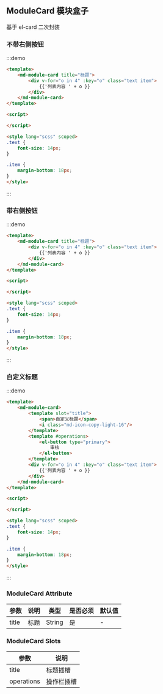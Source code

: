 <!--
 * @Author: lingyong.zeng
 * @Date: 2021-11-09 09:34:12
 * @LastEditors: 蔡远程
 * @LastEditTime: 2021-12-10 14:26:53
 * @Description: 
 * @FilePath: /vantop-docs/src/views/master-design/ModuleCard.md
-->
## ModuleCard 模块盒子

基于 el-card 二次封装

### 不带右侧按钮

:::demo

```html
<template>
    <md-module-card title="标题">
        <div v-for="o in 4" :key="o" class="text item">
            {{'列表内容 ' + o }}
        </div>
    </md-module-card>
</template>

<script>

</script>

<style lang="scss" scoped>
.text {
    font-size: 14px;
}

.item {
    margin-bottom: 18px;
}
</style>
```
:::

### 带右侧按钮
:::demo

```html
<template>
    <md-module-card title="标题">
        <div v-for="o in 4" :key="o" class="text item">
            {{'列表内容 ' + o }}
        </div>
    </md-module-card>
</template>

<script>

</script>

<style lang="scss" scoped>
.text {
    font-size: 14px;
}

.item {
    margin-bottom: 18px;
}
</style>
```
:::


### 自定义标题
:::demo
```html
<template>
    <md-module-card>
        <template slot="title">
            <span>自定义标题</span>
            <i class="md-icon-copy-light-16"/>
        </template>
        <template #operations>
            <el-button type="primary">
                审核
            </el-button>
        </template>
        <div v-for="o in 4" :key="o" class="text item">
            {{'列表内容 ' + o }}
        </div>
    </md-module-card>
</template>

<script>

</script>

<style lang="scss" scoped>
.text {
    font-size: 14px;
}

.item {
    margin-bottom: 18px;
}
</style>
```
:::


### ModuleCard Attribute

| 参数            | 说明                   | 类型   | 是否必须 | 默认值 |
| --------------- | ---------------------- | ------ | -------- | ------ |
| title | 标题 | String | 是 | - |
### ModuleCard Slots
| 参数            | 说明                   |
| --------------- | ---------------------- |
| title | 标题插槽 |
| operations | 操作栏插槽 |

